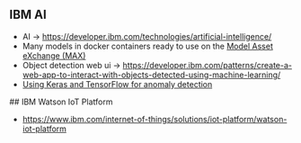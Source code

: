 ## IBM AI
* AI -> https://developer.ibm.com/technologies/artificial-intelligence/
* Many models in docker containers ready to use on the [Model Asset eXchange (MAX)
](https://developer.ibm.com/exchanges/models/all/)
* Object detection web ui -> https://developer.ibm.com/patterns/create-a-web-app-to-interact-with-objects-detected-using-machine-learning/
* [Using Keras and TensorFlow for anomaly detection](https://developer.ibm.com/tutorials/iot-deep-learning-anomaly-detection-5/)

## IBM Watson IoT Platform
* https://www.ibm.com/internet-of-things/solutions/iot-platform/watson-iot-platform